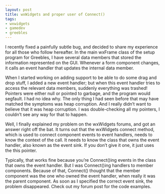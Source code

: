```yaml
---
layout: post
title: wxWidgets and proper user of Connect()
tags:
- wxwidgets
- gamedev
- greebles
---
```


I recently fixed a painfully subtle bug, and decided to share my experience for
all those who follow hereafter. In the main wxFrame class of the setup program
for Greebles, I have several data members that stored the information
represented on the GUI. Whenever a form component changes, it calls an event
handler that updates the internal data member.

<!--more-->

When I started working on adding support to be able to do some drag and drop
stuff, I added a new event handler; but when this event handler tries to access
the relevant data members, suddenly everything was trashed! Pointers were
either null or pointed to garbage, and the program would segfault. I had no
idea why. The only thing I had seen before that may have matched the symptoms
was heap corruption. And I really didn’t want to believe that it was heap
corruption. I was double-checking all my pointers, I couldn’t see any way for
that to happen.

Well, I finally explained my problem on the wxWidgets forums, and got an answer
right off the bat. It turns out that the wxWidgets connect method, which is
used to connect component events to event handlers, needs to know the context
of the call. It needs to know the class that owns the event handler, also known
as the event sink. If you don’t give it one, it just uses the this pointer.

Typically, that works fine because you’re Connect()ing events in the class that
owns the event handler. But I was Connect()ing handlers to member components.
Because of that, Connect() thought that the member component was the one who
owned the event handler, when really it was the parent component. As soon as I
specified the correct event sink, the problem disappeared. Check out my forum
post for the code examples.
